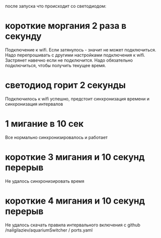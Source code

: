 после запуска что происходит со светодиодом:

# короткие моргания 2 раза в секунду
Подключение к wifi. Eсли затянулось - значит не может подключиться. Надо перепрошивать с другими настройками подключения к wifi. Застрянет навечно если не подключится.
Надо обязательно подключиться, чтобы получить текущее время. 

# светодиод горит 2 секунды 
Подключилось к wifi успешно, предстоит синхронизация времени и синхронизация интервалов 

# 1 мигание в 10 сек
Все нормально синхронизировалось и работает

# короткие 3 мигания и 10 секунд перерыв
Не удалось синхронизировать время

# короткие 4 мигания и 10 секунд перерыв
Не удалось скачать правила интервального включения с github /nailgilaziev/aquariumSwitcher / ports.yaml

